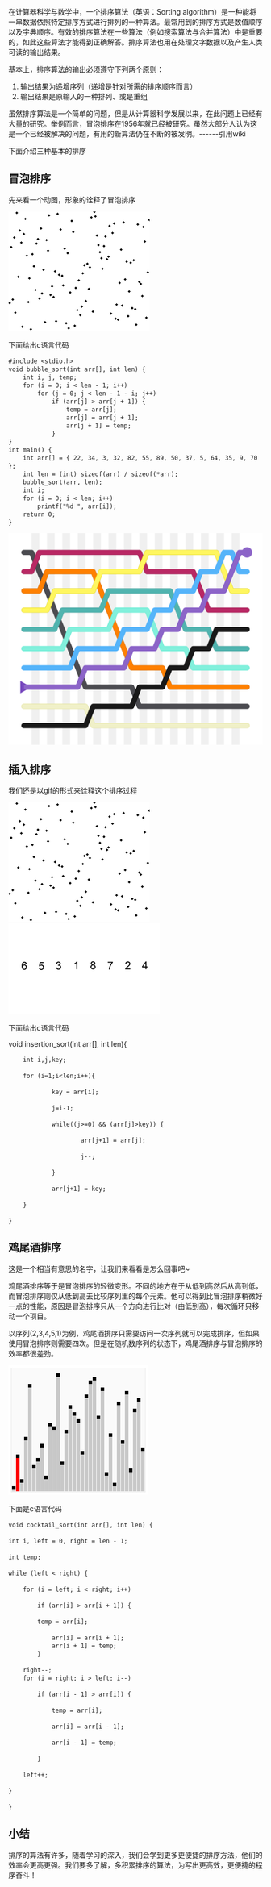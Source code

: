
在计算器科学与数学中，一个排序算法（英语：Sorting algorithm）是一种能将一串数据依照特定排序方式进行排列的一种算法。最常用到的排序方式是数值顺序以及字典顺序。有效的排序算法在一些算法（例如搜索算法与合并算法）中是重要的，如此这些算法才能得到正确解答。排序算法也用在处理文字数据以及产生人类可读的输出结果。

基本上，排序算法的输出必须遵守下列两个原则： 

1. 输出结果为递增序列（递增是针对所需的排序顺序而言）
2. 输出结果是原输入的一种排列、或是重组

虽然排序算法是一个简单的问题，但是从计算器科学发展以来，在此问题上已经有大量的研究。举例而言，冒泡排序在1956年就已经被研究。虽然大部分人认为这是一个已经被解决的问题，有用的新算法仍在不断的被发明。------引用wiki

下面介绍三种基本的排序

## 冒泡排序

先来看一个动图，形象的诠释了冒泡排序

![](images/冒泡排序.gif)

下面给出c语言代码


```
#include <stdio.h>
void bubble_sort(int arr[], int len) {
	int i, j, temp;
	for (i = 0; i < len - 1; i++)
		for (j = 0; j < len - 1 - i; j++)
			if (arr[j] > arr[j + 1]) {
				temp = arr[j];
				arr[j] = arr[j + 1];
				arr[j + 1] = temp;
			}
}
int main() {
	int arr[] = { 22, 34, 3, 32, 82, 55, 89, 50, 37, 5, 64, 35, 9, 70 };
	int len = (int) sizeof(arr) / sizeof(*arr);
	bubble_sort(arr, len);
	int i;
	for (i = 0; i < len; i++)
		printf("%d ", arr[i]);
	return 0;
}
```
![](images/冒泡排序.png)

## 插入排序

我们还是以gif的形式来诠释这个排序过程

![](images/插入排序.gif)
![](images/插入排序1.gif)


下面给出c语言代码

void insertion_sort(int arr[], int len){
 
        int i,j,key;
  
        for (i=1;i<len;i++){

                key = arr[i];

                j=i-1;
 
                while((j>=0) && (arr[j]>key)) {
 
                        arr[j+1] = arr[j];
 
                        j--;

                }

                arr[j+1] = key;

        }

    }
## 鸡尾酒排序

这是一个相当有意思的名字，让我们来看看是怎么回事吧~

鸡尾酒排序等于是冒泡排序的轻微变形。不同的地方在于从低到高然后从高到低，而冒泡排序则仅从低到高去比较序列里的每个元素。他可以得到比冒泡排序稍微好一点的性能，原因是冒泡排序只从一个方向进行比对（由低到高），每次循环只移动一个项目。

以序列(2,3,4,5,1)为例，鸡尾酒排序只需要访问一次序列就可以完成排序，但如果使用冒泡排序则需要四次。但是在随机数序列的状态下，鸡尾酒排序与冒泡排序的效率都很差劲。 

![](images/鸡尾酒排序.gif)

下面是c语言代码

    void cocktail_sort(int arr[], int len) {
 
	int i, left = 0, right = len - 1;
 
	int temp;
 
	while (left < right) {
 
		for (i = left; i < right; i++)

			if (arr[i] > arr[i + 1]) {
 
			temp = arr[i];

				arr[i] = arr[i + 1];
				arr[i + 1] = temp;
			}
 
		right--;
		for (i = right; i > left; i--)

			if (arr[i - 1] > arr[i]) {
 
				temp = arr[i];

				arr[i] = arr[i - 1];

				arr[i - 1] = temp;

			}

		left++;
 
	}
 
    }
## 小结

排序的算法有许多，随着学习的深入，我们会学到更多更便捷的排序方法，他们的效率会更高更强。我们要多了解，多积累排序的算法，为写出更高效，更便捷的程序奋斗！